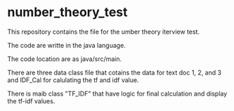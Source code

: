 # number_theory_test
This repository contains the file for the umber theory iterview test. 

The code are writte in the java language.

The code location are as java/src/main. 

There are three data class file that cotains the data for text doc 1, 2, and 3 and IDF_Cal for calulating the tf and idf value. 

There is maib class "TF_IDF" that have logic for final calculation and display the tf-idf values. 
